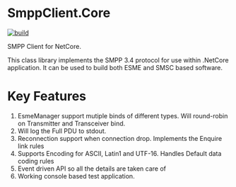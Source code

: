 SmppClient.Core
==============

[![build](https://github.com/Tochemey/SmppClient.Core/actions/workflows/ci.yml/badge.svg)](https://github.com/Tochemey/SmppClient.Core/actions/workflows/ci.yml)

SMPP Client for NetCore.

This class library implements the SMPP 3.4 protocol for use within .NetCore application. It can be used to build both
ESME and SMSC based software.

# Key Features

1. EsmeManager support mutiple binds of different types. Will round-robin on Transmitter and Transceiver bind.
2. Will log the Full PDU to stdout.
3. Reconnection support when connection drop. Implements the Enquire link rules
4. Supports Encoding for ASCII, Latin1 and UTF-16. Handles Default data coding rules
5. Event driven API so all the details are taken care of
6. Working console based test application.
